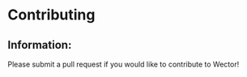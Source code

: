 **Contributing**
================

## Information:

Please submit a pull request if you would like to contribute to Wector!
